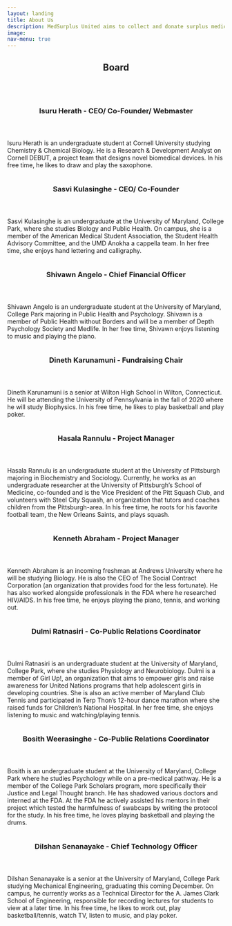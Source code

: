 ```yaml
---
layout: landing
title: About Us
description: MedSurplus United aims to collect and donate surplus medical and healthcare equipment that would otherwise be wasted, from the United States to South Asian countries as well as low-income communities within the United States. The organization also donates to countries experiencing major health crises. It is made up of motivated and compassionate college students from across the country. Members are dedicated to addressing the issue of surplus medical equipment.
image: 
nav-menu: true
---
```

<!-- One -->
<section id="one">
	<div class="inner">
		<header class="major">
			<h2>Board</h2>
		</header>
		<p></p>
	</div>
</section>

<!-- Two -->
<section id="two" class="spotlights">
	<section>
		<a class="image">
			<img src="/assets/images/pic08.jpg" alt="" data-position="center center" />
		</a>
		<div class="content">
			<div class="inner">
				<header class="major">
					<h3>Isuru Herath - CEO/ Co-Founder/ Webmaster</h3>
				</header>
				<p>Isuru Herath is an undergraduate student at Cornell University studying Chemistry & Chemical Biology. He is a Research & Development Analyst on Cornell DEBUT, a project team that designs novel biomedical devices. In his free time, he likes to draw and play the saxophone.</p>
			</div>
		</div>
	</section>
	<section>
		<a class="image">
			<img src="/assets/images/SK2.JPG" alt="" data-position="25% 25%" />
		</a>
		<div class="content">
			<div class="inner">
				<header class="major">
					<h3>Sasvi Kulasinghe - CEO/ Co-Founder</h3>
				</header>
				<p>Sasvi Kulasinghe is an undergraduate at the University of Maryland, College Park, where she studies Biology and Public Health. On campus, she is a member of the American Medical Student Association, the Student Health Advisory Committee, and the UMD Anokha a cappella team. In her free time, she enjoys hand lettering and calligraphy. </p>
			</div>
		</div>
	</section>
	<section>
		<a class="image">
			<img src="/assets/images/SA.jpg" alt="" data-position="25% 25%" />
		</a>
		<div class="content">
			<div class="inner">
				<header class="major">
					<h3>Shivawn Angelo - Chief Financial Officer</h3>
				</header>
				<p>Shivawn Angelo is an undergraduate student at the University of Maryland, College Park majoring in Public Health and Psychology. Shivawn is a member of Public Health without Borders and will be a member of Depth Psychology Society and Medlife. In her free time, Shivawn enjoys listening to music and playing the piano.</p>
			</div>
		</div>
	</section>
	<section>
		<a class="image">
			<img src="/assets/images/DK2.jpeg" alt="" data-position="25% 25%" />
		</a>
		<div class="content">
			<div class="inner">
				<header class="major">
					<h3>Dineth Karunamuni - Fundraising Chair</h3>
				</header>
				<p>Dineth Karunamuni is a senior at Wilton High School in Wilton, Connecticut. He will be attending the University of Pennsylvania in the fall of 2020 where he will study Biophysics. In his free time, he likes to play basketball and play poker.</p>
			</div>
		</div>
	</section>    
    <section>
		<a class="image">
			<img src="/assets/images/HR.jpg" alt="" data-position="25% 25%" />
		</a>
		<div class="content">
			<div class="inner">
				<header class="major">
					<h3>Hasala Rannulu - Project Manager</h3>
				</header>
				<p>Hasala Rannulu is an undergraduate student at the University of Pittsburgh majoring in Biochemistry and Sociology. Currently, he works as an undergraduate researcher at the University of Pittsburgh’s School of Medicine, co-founded and is the Vice President of the Pitt Squash Club, and volunteers with Steel City Squash, an organization that tutors and coaches children from the Pittsburgh-area. In his free time, he roots for his favorite football team, the New Orleans Saints, and plays squash.</p>				
			</div>
		</div>
	</section>
    <section>
		<a class="image">
			<img src="/assets/images/KA.jpg" alt="" data-position="25% 25%" />
		</a>
		<div class="content">
			<div class="inner">
				<header class="major">
					<h3>Kenneth Abraham - Project Manager</h3>
				</header>
				<p>Kenneth Abraham is an incoming freshman at Andrews University where he will be studying Biology. He is also the CEO of The Social Contract Corporation (an organization that provides food for the less fortunate). He has also worked alongside professionals in the FDA where he researched HIV/AIDS. In his free time, he enjoys playing the piano, tennis, and working out. </p>
			</div>
		</div>
	</section>
    <section>
		<a class="image">
			<img src="/assets/images/DR.jpg" alt="" data-position="25% 25%" />
		</a>
		<div class="content">
			<div class="inner">
				<header class="major">
					<h3>Dulmi Ratnasiri - Co-Public Relations Coordinator</h3>
				</header>
				<p>Dulmi Ratnasiri is an undergraduate student at the University of Maryland, College Park, where she studies Physiology and Neurobiology. Dulmi is a member of Girl Up!, an organization that aims to empower girls and raise awareness for United Nations programs that help adolescent girls in developing countries. She is also an active member of Maryland Club Tennis and participated in Terp Thon’s 12-hour dance marathon where she raised funds for Children’s National Hospital. In her free time, she enjoys listening to music and watching/playing tennis.</p>
			</div>
		</div>
	</section>
    <section>
		<a class="image">
			<img src="/assets/images/BW1.jpg" alt="" data-position="25% 25%" />
		</a>
		<div class="content">
			<div class="inner">
				<header class="major">
					<h3>Bosith Weerasinghe - Co-Public Relations Coordinator</h3>
				</header>
				<p>Bosith is an undergraduate student at the University of Maryland, College Park where he studies Psychology while on a pre-medical pathway. He is a member of the College Park Scholars program, more specifically their Justice and Legal Thought branch. He has shadowed various doctors and interned at the FDA. At the FDA he actively assisted his mentors in their project which tested the harmfulness of swabcaps by writing the protocol for the study. In his free time, he loves playing basketball and playing the drums.</p>
			</div>
		</div>
	</section>
    <section>
		<a class="image">
			<img src="/assets/images/DS.jpg" alt="" data-position="25% 25%" />
		</a>
		<div class="content">
			<div class="inner">
				<header class="major">
					<h3>Dilshan Senanayake - Chief Technology Officer</h3>
				</header>
				<p>Dilshan Senanayake is a senior at the University of Maryland, College Park studying Mechanical Engineering, graduating this coming December. On campus, he currently works as a Technical Director for the A. James Clark School of Engineering, responsible for recording lectures for students to view at a later time. In his free time, he likes to work out, play basketball/tennis, watch TV, listen to music, and play poker.</p>
			</div>
		</div>
	</section>
</section>

